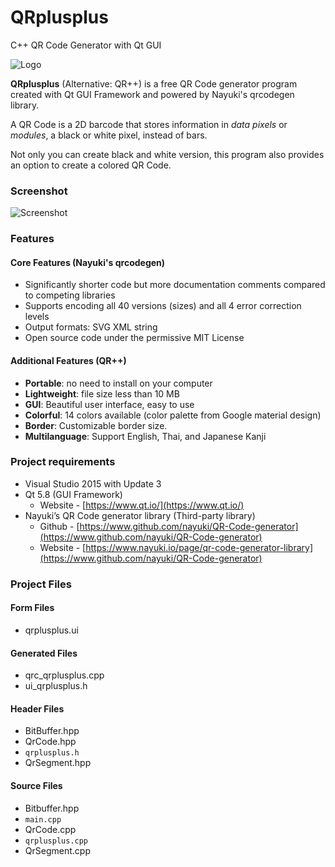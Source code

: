 # QRplusplus
C++ QR Code Generator with Qt GUI

![Logo](http://i.imgur.com/ZV3WPYq.png "Logo")

**QRplusplus** (Alternative: QR++) is a free QR Code generator program created with Qt GUI Framework and powered by Nayuki's qrcodegen library. 

A QR Code is a 2D barcode that stores information in *data pixels* or *modules*, a black or white pixel, instead of bars.

Not only you can create black and white version, this program also provides an option to create a colored QR Code.


### Screenshot
![Screenshot](http://i.imgur.com/ZUaQAOk.png "Screenshot")


### Features
#### Core Features (Nayuki's qrcodegen)
* Significantly shorter code but more documentation comments compared to competing libraries
* Supports encoding all 40 versions (sizes) and all 4 error correction levels
* Output formats: SVG XML string
* Open source code under the permissive MIT License
#### Additional Features (QR++)
* **Portable**: no need to install on your computer
* **Lightweight**: file size less than 10 MB
* **GUI**: Beautiful user interface, easy to use
* **Colorful**: 14 colors available (color palette from Google material design)
* **Border**: Customizable border size.
* **Multilanguage**: Support English, Thai, and Japanese Kanji


### Project requirements
*	Visual Studio 2015 with Update 3
*	Qt 5.8 (GUI Framework)
    * Website - [https://www.qt.io/](https://www.qt.io/)
*	Nayuki’s QR Code generator library (Third-party library)
    * Github - [https://www.github.com/nayuki/QR-Code-generator](https://www.github.com/nayuki/QR-Code-generator)
    * Website - [https://www.nayuki.io/page/qr-code-generator-library](https://www.github.com/nayuki/QR-Code-generator)

### Project Files
#### Form Files
* qrplusplus.ui
#### Generated Files
* qrc_qrplusplus.cpp
* ui_qrplusplus.h
#### Header Files
* BitBuffer.hpp
* QrCode.hpp
* `qrplusplus.h`
* QrSegment.hpp
#### Source Files
* Bitbuffer.hpp
* `main.cpp`
* QrCode.cpp
* `qrplusplus.cpp`
* QrSegment.cpp
